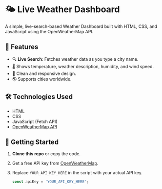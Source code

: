# 🌤️ Live Weather Dashboard

A simple, live-search-based Weather Dashboard built with HTML, CSS, and JavaScript using the OpenWeatherMap API.

## 🚀 Features

- 🔍 **Live Search**: Fetches weather data as you type a city name.
- 🌡️ Shows temperature, weather description, humidity, and wind speed.
- 🎨 Clean and responsive design.
- 🌎 Supports cities worldwide.

## 🛠️ Technologies Used

- HTML
- CSS
- JavaScript (Fetch API)
- [OpenWeatherMap API](https://openweathermap.org/api)

## 🔑 Getting Started

1. **Clone this repo** or copy the code.
2. Get a free API key from [OpenWeatherMap](https://openweathermap.org/api).
3. Replace `YOUR_API_KEY_HERE` in the script with your actual API key.

   ```js
   const apiKey = 'YOUR_API_KEY_HERE';
